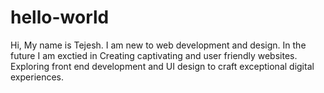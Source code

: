 # hello-world 

Hi, My name is Tejesh.
 I am new to web development and design. In the future I am exctied in Creating captivating and user friendly websites. Exploring front end development and UI design to craft exceptional digital experiences.